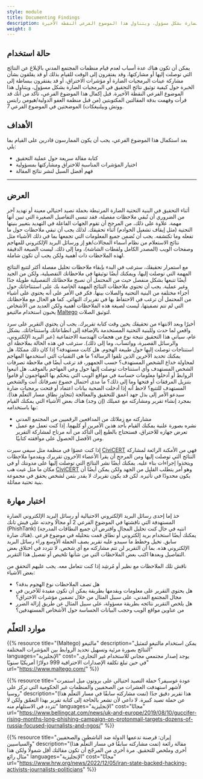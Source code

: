 ```yaml
---
style: module
title: Documenting Findings
description: يمكن أن تكون هناك عدة أسباب لعدم قيام منظمات المجتمع المدني بالإبلاغ عن النتائج التي توصلت إليها أو مشاركتها، وقد يفتقرون إلى الوقت للقيام بذلك أو قد يقلقون بشأن مشاركة عينات البرمجيات الضارة أو مؤشرات الاختراق، أو قد يفتقرون ببساطة إلى الخبرة حول كيفية توثيق نتائج التحقيق في البرمجيات الضارة بشكل مسؤول، ويتناول هذا الموضوع الفرعي النقطة الأخيرة.
weight: 8
---
```


## حالة استخدام

يمكن أن تكون هناك عدة أسباب لعدم قيام منظمات المجتمع المدني بالإبلاغ عن النتائج التي توصلت إليها أو مشاركتها، وقد يفتقرون إلى الوقت للقيام بذلك أو قد يقلقون بشأن مشاركة عينات البرمجيات الضارة أو مؤشرات الاختراق، أو قد يفتقرون ببساطة إلى الخبرة حول كيفية توثيق نتائج التحقيق في البرمجيات الضارة بشكل مسؤول، ويتناول هذا الموضوع الفرعي النقطة الأخيرة.
قبل إكمال هذا الموضوع الفرعي، تأكد من أنك قد قرأت وفهمت بدقة المقالتين المكتوبتين (من قبل منظمة العفو الدولية/هيومن رايتس ووتش وبيلنيغكات) الموضحتين في الموضوع الفرعي 7.

## الأهداف
 
بعد استكمال هذا الموضوع الفرعي، يجب أن يكون الممارسون قادرين على القيام بما يلي:

- كتابة مقالة سريعة حول عملية التحقيق
- اختيار المؤشرات المناسبة للاختراق ومشاركتها بمسؤولية
- فهم أفضل السبل لنشر نتائج المقالة

---

## العرض 

أثناء التحقيق في البنية التحتية الضارة المرتبطة بحملة تصيد احتيالي معينة أو تهديد آخر من الضروري أن تُبقي ملاحظات مفصلة، فقد تنسى التفاصيل الصغيرة التي تبين أنها مهمة. علاوة على ذلك، من المرجح أن تقوم الجهات الفاعلة في التهديد بتغيير بنيتها التحتية (مثل إيقاف تشغيل الخوادم) أثناء تحقيقك. لذلك يجب أن تبقي ملاحظات حول ما تفعله وما تكتشفه. يجب أن تُضمن جميع المعلومات التي تجمعها بما في ذلك الأشياء مثل نتائج الاستعلام من نظام أسماء المجالات/هو إز ورسائل البريد الإلكتروني للمهاجم وصفحات الويب (المصدر الكامل ولقطات الشاشة)، وما إلى ذلك. ليست الصيغة الدقيقة لهذه الملاحظات ذات أهمية ولكن يجب أن تكون شاملة.

مع استمرار تحقيقك، سترغب في البدء بإبقاء ملاحظات تحليل مفصلة أكثر لتتبع النتائج المهمة التي توصلت إليها، ويمكنك أيضًا توثيقها في ملاحظاتك التفصيلية، ولكن من الجيد أيضًا تتبعها بشكل منفصل حيث من المحتمل أن تصبح ملاحظاتك التفصيلية طويلة جدًا وغير عملية. يجب أن تحتوي ملاحظات النتائج المهمة الخاصة بك على استنتاجاتك حول أجزاء مختلفة من البنية التحتية والصلات بينها. فكر في الأمر على أنه يحتوي على أشياء من المحتمل أن ترغب في الاحتفاظ بها في تقريرك النهائي. كما هو الحال مع ملاحظاتك التي لم تتم تصفيتها، ليست لصيغة هذه الملاحظات أهمية ولكن العديد من الأشخاص يحبون استخدام مالتيغو [Maltego](https://www.maltego.com/) لتوثيق الصلات.

أخيرًا وبعد الانتهاء من تحقيقك يحين وقت كتابة تقريرك.
يجب أن يحتوي التقرير على سرد واقعي لما حدث وللبنية التحتية المستخدمة بالإضافة إلى انطباعاتك واستنتاجاتك. بشكل عام، سيأتي هذا التحقيق نتيجة نوع من هجمات الهندسة الاجتماعية (عبر البريد الإلكتروني، والرسائل القصيرة، وواتسآب، وما إلى ذلك). سترغب في هذه الحالة بملاحظة أي استنتاجات توصلت إليها حول طبيعة الهجوم. هل كانت مستهدفة؟ إذا كان ذلك ممكنًا، هل يمكنك تحديد الآخرين الذين تلقوا الرسالة؟ ما هي التقنيات التي استخدمها المهاجم لمحاولة خداع الشخص المستهدف؟
حسب الجمهور، قد ترغب أيضًا في ملاحظة تصرفات الشخص المستهدف وأي استنتاجات توصلت إليها حول وعي المهاجم بالموقف. هل اتبعوا الروابط أو أدخلوا معلومات حساسة في مواقع الويب التي يتحكم بها المهاجمون أو قاموا بتنزيل المرفقات أو فتحها وما إلى ذلك؟ ما مدى احتمال خضوع تصرفاتك أنت والشخص المستهدف للتتبع؟ لاحظ أنه إذا أدخلت الضحية بيانات اعتماد أو فتحت برمجيات ضارة سيدعو الأمر إلى بذل جهد أعمق للتحقيق والمعالجة (تتجاوز نطاق مسار التعلّم هذا). 
بمجرد إنشاء تقرير ومشاركته مع عميلك (إن وجد) هناك بعض الأشياء التي يمكنك القيام بها باستخدامه:
- مشاركته مع زملائك من المدافعين الرقميين من المجتمع المدني
- نشره بصورة علنية
يمكنك القيام بأحد هذين الأمرين أو كليهما. إذا كنت تعمل مع عميل تعرض جهازه للاختراق، فستحتاج بالطبع إلى التأكد من أنه مرتاح لمشاركة التقرير ومن الأفضل الحصول على موافقته كتابيًا.

إذا كنت عضوًا في منظمة مثل سيفي سيرت [CiviCERT](https://www.civicert.org/) فهي من الأمكنة الرائعة لمشاركة النتائج التي توصلت إليها ومن المرجح أن يقرأ الأعضاء الآخرون تقريرك ويقدموا ملاحظات ويتخذوا إجراءات بناء عليه. 
يمكنك أيضًا نشر النتائج التي توصلت إليها على مدونتك أو في مكان ما مثل غيت هب [CiviCERT](https://www.civicert.org/) وهو أمر يتطلب القليل من الجهد ولكن يمكن أيضًا أن يكون محدودًا في تأثيره. لكن قد يكون تقريرك لا يقدر بثمن لشخص يحقق في مجموعة بنية تحتية مماثلة.


## اختبار مهارة

خذ إما إحدى رسائل البريد الإلكتروني الاحتيالية أو رسائل البريد الإلكتروني الضارة المستهدفة التي ناقشتها في الموضوع الفرعي 2 أو مجالًا وجدته على فيش تانك (PhishTank) (انتبه في حال كنت تحليل المجال وافترض أن جميع النطاقات المدرجة هناك ضارة). يمكنك أيضًا استخدام بريد إلكتروني أو نطاق قمت بتحليله في موضوع فرعي سابق. تخيل وخطط ما سيبدو عليه تقرير يصف الحملة الأوسع وراء رسائل البريد الإلكتروني هذه. بما أن التقرير لن تتم مشاركته مع أي شخص، لا تتردد في اختلاق بعض التفاصيل وبعدها اكتب بعض الملاحظات التي من شأنها تلخيص أو تفصيل هذا التقرير.

 ناقش تلك الملاحظات مع نظير أو مُرشِد إذا كنت تتعامل معه. يجب عليهم التحقق من بعض الأشياء:
 
- هل تصف الملاحظات نوع الهجوم بدقة؟
- هل يحتوي التقرير على معلومات ويقدمها بطريقة يمكن أن تكون مفيدة للآخرين في مجال المجتمع المدني، على سبيل المثال من خلال تضمين مؤشرات الاختراق؟
- هل يلخص التقرير نتائجه بطريقة مسؤولة، على سبيل المثال عن طريق إزالة الضرر من عناوين مواقع الويب وحجب البيانات الحساسة حول الأشخاص المستهدفين؟


## موارد التعلّم


{{% resource title="(Maltego) مالتيغو" description="يمكن استخدام مالتيغو لتمثيل النتائج بصورة مرئية وتسهيل تحديد الروابط بين المؤشرات المختلفة" languages="الإنجليزية" cost="يوجد إصدار مجتمعي مجاني للاستخدام غير التجاري، في حين تبلغ تكلفة الإصدارات الاحترافية 999 دولارًا أمريكيًا سنويًا" url="https://www.maltego.com/" %}}

{{% resource title="عودة غوسيفر؟ حملة التصيد احتيالي على بروتون ميل استمرت لأشهر استهدفت العشرات من الصحفيين والمنظمات غير الحكومية التي تركز على روسيا" description="(تمت مشاركته سابقًا في مسار التعلّم هذا) هذا تقرير دقيق جدًا عن حملة تصيد كبيرة. لا داعي لأن تشعر بالحاجة إلى كتابة تقرير بهذا التعمّق ولكن لا تتردد في الاستلهام منه" languages="الإنجليزية" cost="مجانًا" url="https://www.bellingcat.com/news/uk-and-europe/2019/08/10/guccifer-rising-months-long-phishing-campaign-on-protonmail-targets-dozens-of-russia-focused-journalists-and-ngos/" %}}

{{% resource title="إيران: قرصنة تدعمها الدولة ضد الناشطين والصحفيين والسياسيين" description="(تمت مشاركته سابقًا في مسار التعلّم هذا) مقالة رائعة أخرى وملخص للتحقيق. مرة أخرى من المرجّح أن تكون مقالتك أقل شمولًا ولكن هذا مثال رائع" languages="الإنجليزية" cost="مجانًا" url="https://www.hrw.org/news/2022/12/05/iran-state-backed-hacking-activists-journalists-politicians" %}}

